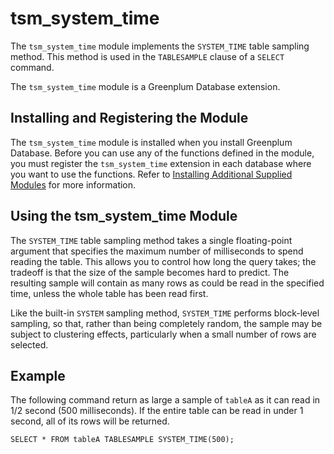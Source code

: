 # tsm_system_time

The `tsm_system_time` module implements the `SYSTEM_TIME` table sampling method. This method is used in the `TABLESAMPLE` clause of a `SELECT` command.

The `tsm_system_time` module is a Greenplum Database extension.

## <a id="topic_reg"></a>Installing and Registering the Module 

The `tsm_system_time` module is installed when you install Greenplum Database. Before you can use any of the functions defined in the module, you must register the `tsm_system_time` extension in each database where you want to use the functions. Refer to [Installing Additional Supplied Modules](../../install_guide/install_modules.html) for more information.

## <a id="topic_doc"></a>Using the tsm_system_time Module 

The `SYSTEM_TIME` table sampling method takes a single floating-point argument that specifies the maximum number of milliseconds to spend reading the table. This allows you to control how long the query takes; the tradeoff is that the size of the sample becomes hard to predict. The resulting sample will contain as many rows as could be read in the specified time, unless the whole table has been read first.

Like the built-in `SYSTEM` sampling method, `SYSTEM_TIME` performs block-level sampling, so that, rather than being completely random, the sample may be subject to clustering effects, particularly when a small number of rows are selected.

## <a id="topic_examples"></a>Example 

The following command return as large a sample of `tableA` as it can read in 1/2 second (500 milliseconds). If the entire table can be read in under 1 second, all of its rows will be returned.

```
SELECT * FROM tableA TABLESAMPLE SYSTEM_TIME(500);
```


